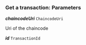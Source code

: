 

### Get a transaction: Parameters





  
<article>

***chaincodeUri*** `ChaincodeUri` 

Uri of the chaincode

</article>
<article>

***id*** `TransactionId` 

</article>

